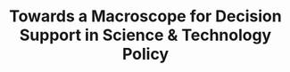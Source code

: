 ---
dateStart: 2007-07-12
dateEnd:
title: "Towards a Macroscope for Decision Support in Science & Technology Policy"
venue: "Science of Science Policy Workshop"
organizer: "Katy Börner, Ann Carlson"
credit: "Places & Spaces"
city: Helsinki
state:
country: Finland
pdfLink:
venueImages:
 - sm: image01.sm.jpg
   lg: image01.lg.jpg
 - sm: image02.sm.jpg
   lg: image02.lg.jpg
 - sm: image03.sm.jpg
   lg: image03.lg.jpg
 - sm: image04.sm.jpg
   lg: image04.lg.jpg
---